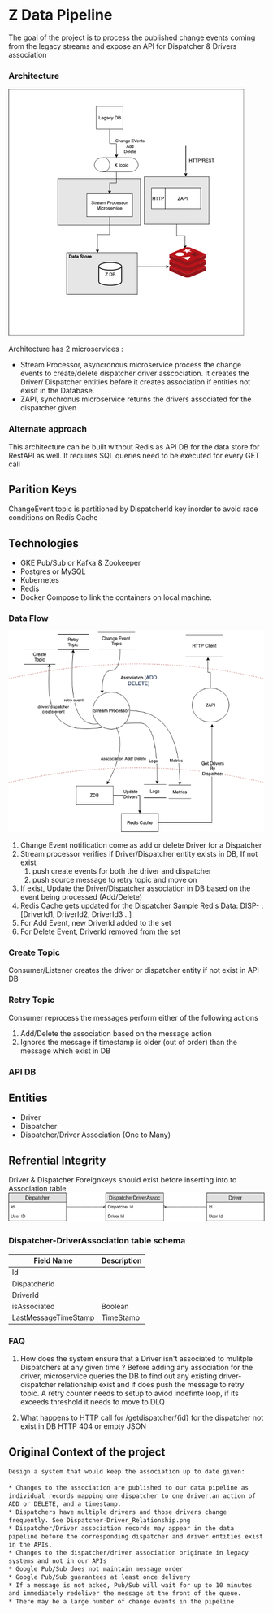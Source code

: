 Z Data Pipeline
=========================
The goal of the project is to process the published change events coming from the legacy streams and expose an API for Dispatcher & Drivers association

### Architecture
![kafka microservice](zpipeline_architecture.png "kafka microservice")

Architecture has 2 microservices :
- Stream Processor, asyncronous microservice process the change events to create/delete dispatcher driver asscociation. It creates the Driver/ Dispatcher entities before it creates association 
  if entities not exisit in the Database.
-  ZAPI, synchronus microservice returns the drivers associated for the dispatcher given

### Alternate approach
 This architecture can be built without Redis as API DB for the data store for RestAPI as well. It requires SQL queries need to be executed for every GET call 
  
Parition Keys
--------------
ChangeEvent topic is partitioned by DispatcherId key inorder to avoid race conditions on Redis Cache

Technologies
------------
- GKE Pub/Sub or Kafka & Zookeeper
- Postgres or MySQL
- Kubernetes
- Redis
- Docker Compose to link the containers on local machine.

### Data Flow
![DataFlow](zpipeline_dataflow.png)

1. Change Event notification come as add or delete Driver for a Dispatcher
2. Stream processor verifies if Driver/Dispatcher entity exists in DB, 
   If not exist
   1. push create events for both the driver and dispatcher
   2. push source message to retry topic and move on
3. If exist, Update the Driver/Dispatcher association in DB based on the event being processed (Add/Delete)
4. Redis Cache gets updated for the Dispatcher
   Sample Redis Data:
    DISP-<DispathcherId> : [DriverId1, DriverId2, DriverId3 ..]
5. For Add Event, new DriverId added to the set
6. For Delete Event, DriverId removed from the set

### Create Topic
Consumer/Listener creates the driver or dispatcher entity if not exist in API DB

### Retry Topic
Consumer reprocess the messages perform either of the following actions
1. Add/Delete the association based on the message action
2. Ignores the message if timestamp is older (out of order) than the message which exist in DB

### API DB
Entities
--------
 - Driver
 - Dispatcher
 - Dispatcher/Driver Association (One to Many)

Refrential Integrity
--------------------
 Driver & Dispatcher Foreignkeys should exist before inserting into to Association table
 ![Relationship](Dispatcher-Driver_Relationship.png)

### Dispatcher-DriverAssociation table schema
| Field Name           | Description  |
| -------------------- | -----------------------------------|
| Id                   |                                    |
| DispatcherId         |                                    |
| DriverId             |                                    |
| isAssociated         | Boolean                            |
| LastMessageTimeStamp | TimeStamp                          |

### FAQ

1. How does the system ensure that a Driver isn't associated to mulitple Dispatchers at any given time ?
   Before adding any association for the driver, microservice queries the DB to find out any existing driver-dispatcher relationship exist and if does push the message to retry topic. A retry counter needs to setup to aviod indefinte loop, if its exceeds threshold it needs to move to DLQ

2. What happens to HTTP call for /getdispatcher/{id} for the dispatcher not exist in DB
   HTTP 404 or empty JSON   


## Original Context of the project
```
Design a system that would keep the association up to date given:
 
* Changes to the association are published to our data pipeline as individual records mapping one dispatcher to one driver,an action of ADD or DELETE, and a timestamp.
* Dispatchers have multiple drivers and those drivers change frequently. See Dispatcher-Driver_Relationship.png
* Dispatcher/Driver association records may appear in the data pipeline before the corresponding dispatcher and driver entities exist in the APIs.
* Changes to the dispatcher/driver association originate in legacy systems and not in our APIs
* Google Pub/Sub does not maintain message order
* Google Pub/Sub guarantees at least once delivery
* If a message is not acked, Pub/Sub will wait for up to 10 minutes and immediately redeliver the message at the front of the queue.
* There may be a large number of change events in the pipeline
```